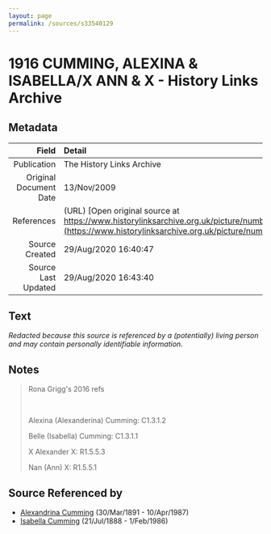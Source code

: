 ```yaml
---
layout: page
permalink: /sources/s33540129
---
```


# 1916 CUMMING, ALEXINA & ISABELLA/X ANN & X - History Links Archive

## Metadata

Field | Detail
---:|:---
Publication | The History Links Archive
Original Document Date | 13/Nov/2009
References | (URL) [Open original source at https://www.historylinksarchive.org.uk/picture/number8017](https://www.historylinksarchive.org.uk/picture/number8017)
Source Created | 29/Aug/2020 16:40:47
Source Last Updated | 29/Aug/2020 16:43:40

## Text

_Redacted because this source is referenced by a (potentially) living person and may contain personally identifiable information._

## Notes

> Rona Grigg's 2016 refs
>
> <br/>
>
> Alexina (Alexanderina) Cumming: C1.3.1.2
>
> Belle (Isabella) Cumming: C1.3.1.1
>
> X Alexander X: R1.5.5.3
>
> Nan (Ann) X: R1.5.5.1
>


## Source Referenced by

* [Alexandrina Cumming](../people/@57186713@-alexandrina-cumming-b1891-3-30-d1987-4-10.md) (30/Mar/1891 - 10/Apr/1987)
* [Isabella Cumming](../people/@84684994@-isabella-cumming-b1888-7-21-d1986-2-1.md) (21/Jul/1888 - 1/Feb/1986)
